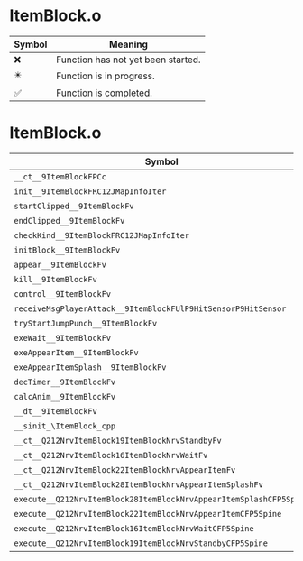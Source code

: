 # ItemBlock.o
| Symbol | Meaning 
| ------------- | ------------- 
| :x: | Function has not yet been started. 
| :eight_pointed_black_star: | Function is in progress. 
| :white_check_mark: | Function is completed. 


# ItemBlock.o
| Symbol | Decompiled? |
| ------------- | ------------- |
| `__ct__9ItemBlockFPCc` | :x: |
| `init__9ItemBlockFRC12JMapInfoIter` | :x: |
| `startClipped__9ItemBlockFv` | :x: |
| `endClipped__9ItemBlockFv` | :x: |
| `checkKind__9ItemBlockFRC12JMapInfoIter` | :x: |
| `initBlock__9ItemBlockFv` | :x: |
| `appear__9ItemBlockFv` | :x: |
| `kill__9ItemBlockFv` | :x: |
| `control__9ItemBlockFv` | :x: |
| `receiveMsgPlayerAttack__9ItemBlockFUlP9HitSensorP9HitSensor` | :x: |
| `tryStartJumpPunch__9ItemBlockFv` | :x: |
| `exeWait__9ItemBlockFv` | :x: |
| `exeAppearItem__9ItemBlockFv` | :x: |
| `exeAppearItemSplash__9ItemBlockFv` | :x: |
| `decTimer__9ItemBlockFv` | :x: |
| `calcAnim__9ItemBlockFv` | :x: |
| `__dt__9ItemBlockFv` | :x: |
| `__sinit_\ItemBlock_cpp` | :x: |
| `__ct__Q212NrvItemBlock19ItemBlockNrvStandbyFv` | :x: |
| `__ct__Q212NrvItemBlock16ItemBlockNrvWaitFv` | :x: |
| `__ct__Q212NrvItemBlock22ItemBlockNrvAppearItemFv` | :x: |
| `__ct__Q212NrvItemBlock28ItemBlockNrvAppearItemSplashFv` | :x: |
| `execute__Q212NrvItemBlock28ItemBlockNrvAppearItemSplashCFP5Spine` | :x: |
| `execute__Q212NrvItemBlock22ItemBlockNrvAppearItemCFP5Spine` | :x: |
| `execute__Q212NrvItemBlock16ItemBlockNrvWaitCFP5Spine` | :x: |
| `execute__Q212NrvItemBlock19ItemBlockNrvStandbyCFP5Spine` | :x: |
